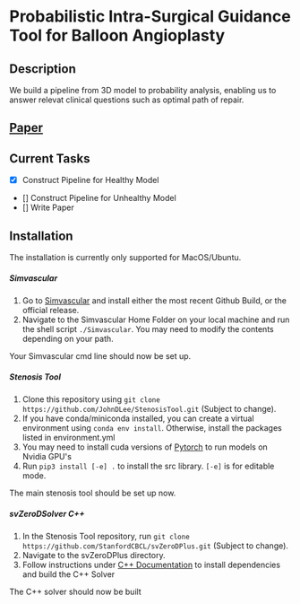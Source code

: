 # Probabilistic Intra-Surgical Guidance Tool for Balloon Angioplasty


## Description

We build a pipeline from 3D model to probability analysis, enabling us to answer relevat clinical questions such as optimal path of repair.

## [Paper](NULL)

## Current Tasks

- [x] Construct Pipeline for Healthy Model
- [] Construct Pipeline for Unhealthy Model
- [] Write Paper

## Installation

The installation is currently only supported for MacOS/Ubuntu.

##### Simvascular

1. Go to [Simvascular](https://github.com/SimVascular/SimVascular) and install either the most recent Github Build, or the official release.
2. Navigate to the Simvascular Home Folder on your local machine and run the shell script `./Simvascular`. You may need to modify the contents depending on your path.

Your Simvascular cmd line should now be set up.

##### Stenosis Tool

1. Clone this repository using `git clone https://github.com/JohnDLee/StenosisTool.git` (Subject to change).
2. If you have conda/miniconda installed, you can create a virtual environment using `conda env install`. Otherwise, install the packages listed in environment.yml
3. You may need to install cuda versions of [Pytorch](https://pytorch.org/get-started/locally/) to run models on Nvidia GPU's
4. Run `pip3 install [-e] .` to install the src library. `[-e]` is for editable mode.

The main stenosis tool should be set up now.

##### svZeroDSolver C++

1. In the Stenosis Tool repository, run `git clone https://github.com/StanfordCBCL/svZeroDPlus.git` (Subject to change).
2. Navigate to the svZeroDPlus directory.
3. Follow instructions under [C++ Documentation](https://stanfordcbcl.github.io/svZeroDPlus/cpp/) to install dependencies and build the C++ Solver

The C++ solver should now be built